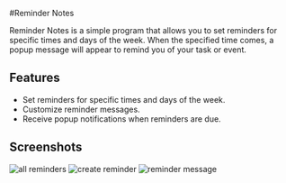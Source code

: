 #Reminder Notes

Reminder Notes is a simple program that allows you to set reminders for specific times and days of the week. When the specified time comes, a popup message will appear to remind you of your task or event.

## Features

- Set reminders for specific times and days of the week.
- Customize reminder messages.
- Receive popup notifications when reminders are due.

## Screenshots
 ![all reminders](https://github.com/xajiraqab/ba_reminder_notes_prod/blob/main/images_for_git/%231.png?raw=true)
 ![create reminder](https://github.com/xajiraqab/ba_reminder_notes_prod/blob/main/images_for_git/%232.png?raw=true)
 ![reminder message](https://github.com/xajiraqab/ba_reminder_notes_prod/blob/main/images_for_git/%233.png?raw=true)

